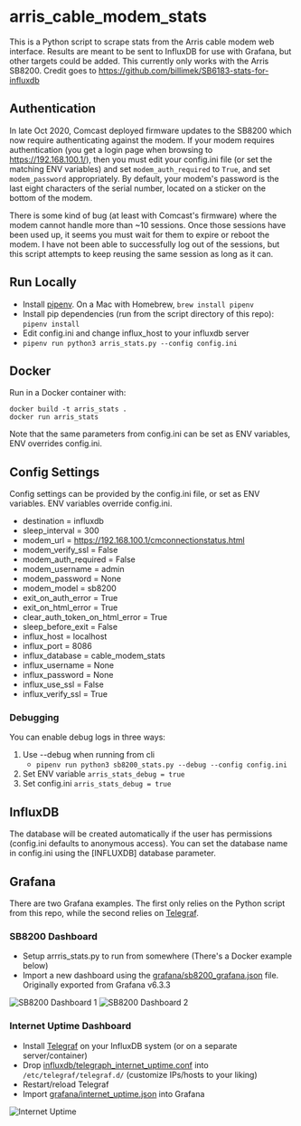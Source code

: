 # arris_cable_modem_stats

This is a Python script to scrape stats from the Arris cable modem web interface.  Results are meant to be sent to InfluxDB for use with Grafana, but other targets could be added.  This currently only works with the Arris SB8200.  Credit goes to https://github.com/billimek/SB6183-stats-for-influxdb


## Authentication
In late Oct 2020, Comcast deployed firmware updates to the SB8200 which now require authenticating against the modem.  If your modem requires authentication (you get a login page when browsing to https://192.168.100.1/), then you must edit your config.ini file (or set the matching ENV variables) and set ```modem_auth_required``` to ```True```, and set ```modem_password``` appropriately.  By default, your modem's password is the last eight characters of the serial number, located on a sticker on the bottom of the modem.

There is some kind of bug (at least with Comcast's firmware) where the modem cannot handle more than ~10 sessions.  Once those sessions have been used up, it seems you must wait for them to expire or reboot the modem.  I have not been able to successfully log out of the sessions, but this script attempts to keep reusing the same session as long as it can.

## Run Locally

- Install [pipenv](https://github.com/pypa/pipenv). On a Mac with Homebrew, ```brew install pipenv```
- Install pip dependencies (run from the script directory of this repo): ```pipenv install```
- Edit config.ini and change influx_host to your influxdb server
- ```pipenv run python3 arris_stats.py --config config.ini```

## Docker
Run in a Docker container with:

    docker build -t arris_stats .
    docker run arris_stats

Note that the same parameters from config.ini can be set as ENV variables, ENV overrides config.ini.

## Config Settings
Config settings can be provided by the config.ini file, or set as ENV variables.  ENV variables override config.ini.

- destination = influxdb
- sleep_interval = 300
- modem_url = https://192.168.100.1/cmconnectionstatus.html
- modem_verify_ssl = False
- modem_auth_required = False
- modem_username = admin
- modem_password = None
- modem_model = sb8200
- exit_on_auth_error = True
- exit_on_html_error = True
- clear_auth_token_on_html_error = True
- sleep_before_exit = False
- influx_host = localhost
- influx_port = 8086
- influx_database = cable_modem_stats
- influx_username = None
- influx_password = None
- influx_use_ssl = False
- influx_verify_ssl = True


### Debugging

You can enable debug logs in three ways:

1. Use --debug when running from cli
    - ```pipenv run python3 sb8200_stats.py --debug --config config.ini```
2. Set ENV variable ```arris_stats_debug = true```
3. Set config.ini ```arris_stats_debug = true```

## InfluxDB
The database will be created automatically if the user has permissions (config.ini defaults to anonymous access).  You can set the database name in config.ini using the [INFLUXDB] database parameter.

## Grafana

There are two Grafana examples.  The first only relies on the Python script from this repo, while the second relies on [Telegraf](https://www.influxdata.com/time-series-platform/telegraf/).

### SB8200 Dashboard

- Setup arrris_stats.py to run from somewhere (There's a Docker example below)
- Import a new dashboard using the [grafana/sb8200_grafana.json](grafana/sb8200_grafana.json) file.  Originally exported from Grafana v6.3.3

![SB8200 Dashboard 1](readme/ss1.png)
![SB8200 Dashboard 2](readme/ss2.png)

### Internet Uptime Dashboard

- Install [Telegraf](https://www.influxdata.com/time-series-platform/telegraf/) on your InfluxDB system (or on a separate server/container)
- Drop [influxdb/telegraph_internet_uptime.conf](influxdb/telegraph_internet_uptime.conf) into ```/etc/telegraf/telegraf.d/```  (customize IPs/hosts to your liking)
- Restart/reload Telegraf
- Import [grafana/internet_uptime.json](grafana/internet_uptime.json) into Grafana

![Internet Uptime](readme/internet_uptime.png)
